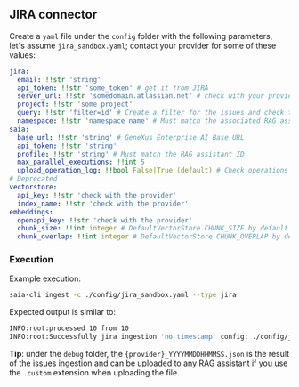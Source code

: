 ## JIRA connector

Create a `yaml` file under the `config` folder with the following parameters, let's assume `jira_sandbox.yaml`; contact your provider for some of these values:

```yaml
jira:
  email: !!str 'string'
  api_token: !!str 'some_token' # get it from JIRA
  server_url: !!str 'somedomain.atlassian.net' # check with your provider
  project: !!str 'some project'
  query: !!str 'filter=id' # Create a filter for the issues and check the associated ID
  namespace: !!str 'namespace name' # Must match the associated RAG assistant, check the index section
saia:
  base_url: !!str 'string' # GeneXus Enterprise AI Base URL
  api_token: !!str 'string'
  profile: !!str 'string' # Must match the RAG assistant ID
  max_parallel_executions: !!int 5
  upload_operation_log: !!bool False|True (default) # Check operations LOG for detail if enabled
# Deprecated
vectorstore:
  api_key: !!str 'check with the provider'
  index_name: !!str 'check with the provider'
embeddings:
  openapi_key: !!str 'check with the provider'
  chunk_size: !!int integer # DefaultVectorStore.CHUNK_SIZE by default
  chunk_overlap: !!int integer # DefaultVectorStore.CHUNK_OVERLAP by default
```

### Execution

Example execution:

```bash
saia-cli ingest -c ./config/jira_sandbox.yaml --type jira
```

Expected output is similar to:

```bash
INFO:root:processed 10 from 10
INFO:root:Successfully jira ingestion 'no timestamp' config: ./config/jira_sandbox.yaml
```

__Tip__: under the `debug` folder, the `{provider}_YYYYMMDDHHMMSS.json` is the result of the issues ingestion and can be uploaded to any RAG assistant if you use the `.custom` extension when uploading the file.

